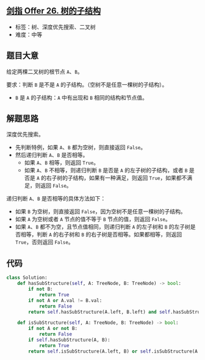 ## [剑指 Offer 26. 树的子结构](https://leetcode-cn.com/problems/shu-de-zi-jie-gou-lcof/)

- 标签：树、深度优先搜索、二叉树
- 难度：中等

## 题目大意

给定两棵二叉树的根节点 `A`、`B`。

要求：判断 `B` 是不是 `A` 的子结构。（空树不是任意一棵树的子结构）。

- `B` 是 `A` 的子结构：`A` 中有出现和 `B` 相同的结构和节点值。

## 解题思路

深度优先搜索。

- 先判断特例，如果 `A`、`B` 都为空树，则直接返回 `False`。
- 然后递归判断 `A`、`B` 是否相等。
	- 如果 `A`、`B` 相等，则返回 `True`。
	- 如果 `A`、`B` 不相等，则递归判断 `B` 是否是  `A` 的左子树的子结构，或者 `B` 是否是 `A` 的右子树的子结构，如果有一种满足，则返回 `True`，如果都不满足，则返回 `False`。

递归判断 `A`、`B` 是否相等的具体方法如下：

- 如果 `B` 为空树，则直接返回 `False`，因为空树不是任意一棵树的子结构。
- 如果 `A` 为空树或者 `A` 节点的值不等于 `B` 节点的值，则返回 `False`。
- 如果 `A`、`B` 都不为空，且节点值相同，则递归判断 `A` 的左子树和 `B` 的左子树是否相等，判断 `A` 的右子树和 `B` 的右子树是否相等。如果都相等，则返回 `True`，否则返回 `False`。

## 代码

```Python
class Solution:
    def hasSubStructure(self, A: TreeNode, B: TreeNode) -> bool:
        if not B:
            return True
        if not A or A.val != B.val:
            return False
        return self.hasSubStructure(A.left, B.left) and self.hasSubStructure(A.right, B.right)

    def isSubStructure(self, A: TreeNode, B: TreeNode) -> bool:
        if not A or not B:
            return False
        if self.hasSubStructure(A, B):
            return True
        return self.isSubStructure(A.left, B) or self.isSubStructure(A.right, B)
```

